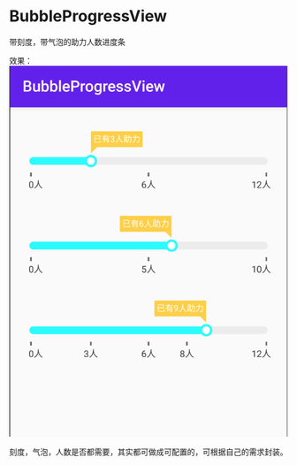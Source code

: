 # BubbleProgressView

带刻度，带气泡的助力人数进度条  

效果：
![](/bubble.png)  


刻度，气泡，人数是否都需要，其实都可做成可配置的，可根据自己的需求封装。  

